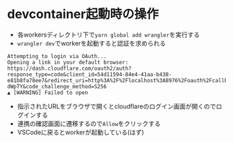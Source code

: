 # devcontainer起動時の操作

- 各workersディレクトリ下で`yarn global add wrangler`を実行する
- `wrangler dev`でworkerを起動すると認証を求められる

```
Attempting to login via OAuth...
Opening a link in your default browser: https://dash.cloudflare.com/oauth2/auth?response_type=code&client_id=54d11594-84e4-41aa-b438-e81b8fa78ee7&redirect_uri=http%3A%2F%2Flocalhost%3A8976%2Foauth%2Fcallback&scope=account%3Aread%20user%3Aread%20workers%3Awrite%20workers_kv%3Awrite%20workers_routes%3Awrite%20workers_scripts%3Awrite%20workers_tail%3Aread%20d1%3Awrite%20pages%3Awrite%20zone%3Aread%20ssl_certs%3Awrite%20offline_access&state=REE0UFQ6DzKY2H8V9EU_wbxl8Qw11v3K&code_challenge=bEn3OTv7cyW2jiZxltYLTM5jYXRo7tPTXioKp-dWpTY&code_challenge_method=S256
▲ [WARNING] Failed to open
```

- 指示されたURLをブラウザで開くとcloudflareのログイン画面が開くのでログインする
- 連携の確認画面に遷移するので`Allow`をクリックする
- VSCodeに戻るとworkerが起動している(はず)

